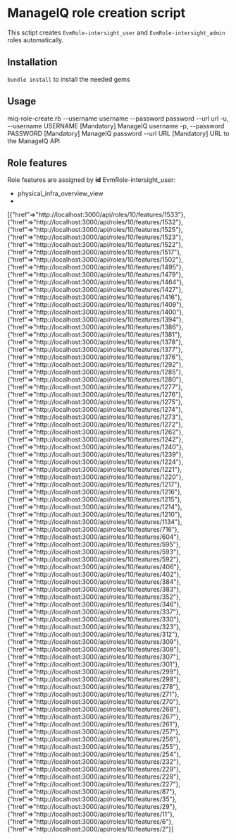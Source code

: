 # ManageIQ role creation script
This sctipt creates `EvmRole-intersight_user` and `EvmRole-intersight_admin` roles automatically.

## Installation

`bundle install` to install the needed gems

## Usage

miq-role-create.rb --username username --password password --url url
    -u, --username USERNAME          [Mandatory] ManageIQ username
    -p, --password PASSWORD          [Mandatory] ManageIQ password
        --url URL                    [Mandatory] URL to the ManageIQ API

## Role features
Role features are assigned by **id**
EvmRole-intersight_user:
- physical_infra_overview_view
- 


[{"href"=>"http://localhost:3000/api/roles/10/features/1533"}, {"href"=>"http://localhost:3000/api/roles/10/features/1532"}, {"href"=>"http://localhost:3000/api/roles/10/features/1525"}, {"href"=>"http://localhost:3000/api/roles/10/features/1523"}, {"href"=>"http://localhost:3000/api/roles/10/features/1522"}, {"href"=>"http://localhost:3000/api/roles/10/features/1517"}, {"href"=>"http://localhost:3000/api/roles/10/features/1502"}, {"href"=>"http://localhost:3000/api/roles/10/features/1495"}, {"href"=>"http://localhost:3000/api/roles/10/features/1479"}, {"href"=>"http://localhost:3000/api/roles/10/features/1464"}, {"href"=>"http://localhost:3000/api/roles/10/features/1427"}, {"href"=>"http://localhost:3000/api/roles/10/features/1416"}, {"href"=>"http://localhost:3000/api/roles/10/features/1409"}, {"href"=>"http://localhost:3000/api/roles/10/features/1400"}, {"href"=>"http://localhost:3000/api/roles/10/features/1394"}, {"href"=>"http://localhost:3000/api/roles/10/features/1386"}, {"href"=>"http://localhost:3000/api/roles/10/features/1381"}, {"href"=>"http://localhost:3000/api/roles/10/features/1378"}, {"href"=>"http://localhost:3000/api/roles/10/features/1377"}, {"href"=>"http://localhost:3000/api/roles/10/features/1376"}, {"href"=>"http://localhost:3000/api/roles/10/features/1292"}, {"href"=>"http://localhost:3000/api/roles/10/features/1285"}, {"href"=>"http://localhost:3000/api/roles/10/features/1280"}, {"href"=>"http://localhost:3000/api/roles/10/features/1277"}, {"href"=>"http://localhost:3000/api/roles/10/features/1276"}, {"href"=>"http://localhost:3000/api/roles/10/features/1275"}, {"href"=>"http://localhost:3000/api/roles/10/features/1274"}, {"href"=>"http://localhost:3000/api/roles/10/features/1273"}, {"href"=>"http://localhost:3000/api/roles/10/features/1272"}, {"href"=>"http://localhost:3000/api/roles/10/features/1262"}, {"href"=>"http://localhost:3000/api/roles/10/features/1242"}, {"href"=>"http://localhost:3000/api/roles/10/features/1240"}, {"href"=>"http://localhost:3000/api/roles/10/features/1239"}, {"href"=>"http://localhost:3000/api/roles/10/features/1224"}, {"href"=>"http://localhost:3000/api/roles/10/features/1221"}, {"href"=>"http://localhost:3000/api/roles/10/features/1220"}, {"href"=>"http://localhost:3000/api/roles/10/features/1217"}, {"href"=>"http://localhost:3000/api/roles/10/features/1216"}, {"href"=>"http://localhost:3000/api/roles/10/features/1215"}, {"href"=>"http://localhost:3000/api/roles/10/features/1214"}, {"href"=>"http://localhost:3000/api/roles/10/features/1210"}, {"href"=>"http://localhost:3000/api/roles/10/features/1134"}, {"href"=>"http://localhost:3000/api/roles/10/features/716"}, {"href"=>"http://localhost:3000/api/roles/10/features/604"}, {"href"=>"http://localhost:3000/api/roles/10/features/595"}, {"href"=>"http://localhost:3000/api/roles/10/features/593"}, {"href"=>"http://localhost:3000/api/roles/10/features/592"}, {"href"=>"http://localhost:3000/api/roles/10/features/406"}, {"href"=>"http://localhost:3000/api/roles/10/features/402"}, {"href"=>"http://localhost:3000/api/roles/10/features/384"}, {"href"=>"http://localhost:3000/api/roles/10/features/383"}, {"href"=>"http://localhost:3000/api/roles/10/features/352"}, {"href"=>"http://localhost:3000/api/roles/10/features/346"}, {"href"=>"http://localhost:3000/api/roles/10/features/337"}, {"href"=>"http://localhost:3000/api/roles/10/features/330"}, {"href"=>"http://localhost:3000/api/roles/10/features/323"}, {"href"=>"http://localhost:3000/api/roles/10/features/312"}, {"href"=>"http://localhost:3000/api/roles/10/features/309"}, {"href"=>"http://localhost:3000/api/roles/10/features/308"}, {"href"=>"http://localhost:3000/api/roles/10/features/307"}, {"href"=>"http://localhost:3000/api/roles/10/features/301"}, {"href"=>"http://localhost:3000/api/roles/10/features/299"}, {"href"=>"http://localhost:3000/api/roles/10/features/298"}, {"href"=>"http://localhost:3000/api/roles/10/features/278"}, {"href"=>"http://localhost:3000/api/roles/10/features/271"}, {"href"=>"http://localhost:3000/api/roles/10/features/270"}, {"href"=>"http://localhost:3000/api/roles/10/features/268"}, {"href"=>"http://localhost:3000/api/roles/10/features/267"}, {"href"=>"http://localhost:3000/api/roles/10/features/261"}, {"href"=>"http://localhost:3000/api/roles/10/features/257"}, {"href"=>"http://localhost:3000/api/roles/10/features/256"}, {"href"=>"http://localhost:3000/api/roles/10/features/255"}, {"href"=>"http://localhost:3000/api/roles/10/features/254"}, {"href"=>"http://localhost:3000/api/roles/10/features/232"}, {"href"=>"http://localhost:3000/api/roles/10/features/229"}, {"href"=>"http://localhost:3000/api/roles/10/features/228"}, {"href"=>"http://localhost:3000/api/roles/10/features/227"}, {"href"=>"http://localhost:3000/api/roles/10/features/87"}, {"href"=>"http://localhost:3000/api/roles/10/features/35"}, {"href"=>"http://localhost:3000/api/roles/10/features/29"}, {"href"=>"http://localhost:3000/api/roles/10/features/11"}, {"href"=>"http://localhost:3000/api/roles/10/features/6"}, {"href"=>"http://localhost:3000/api/roles/10/features/2"}]
